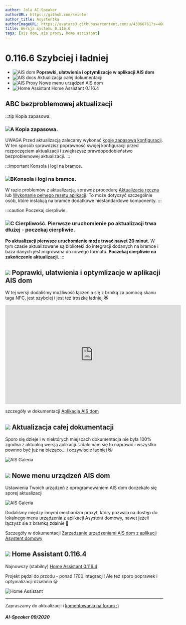 ```yaml
---
author: Jola AI-Speaker
authorURL: https://github.com/sviete
author_title: Asystentka
authorImageURL: https://avatars3.githubusercontent.com/u/43966761?s=460&v=4
title: Wersja systemu 0.116.6
tags: [ais dom, ais proxy, home assistant]
---
```


# 0.116.6 Szybciej i ładniej

- ![AIS dom](/img/en/blog/202010/mobile-phone.png) **Poprawki, ułatwienia i optymlizacje w aplikacji AIS dom**
- ![AIS docs](/img/en/blog/202010/orange-book.png) Aktualizacja całej dokumentacji
- ![AIS Proxy](/img/en/blog/202010/robot.png) Nowe menu urządzeń AIS dom
- ![Home Assistant](/img/en/blog/202010/mechanical-arm.png) Home Assistant 0.116.4


<!--truncate-->

## ABC bezproblemowej aktualizacji

:::tip Kopia zapasowa.
### ![A](/img/en/blog/202009/alpha-a-circle.png) Kopia zapasowa.

UWAGA Przed aktualizacją zalecamy wykonać [kopię zapasową konfiguracji](/docs/ais_bramka_configuration_software#kopia-zapasowa-konfiguracji). W ten sposób sprawdzisz poprawność swojej konfiguracji przed rozpoczęciem aktualizacji i zwiększysz prawdopodobieństwo bezproblemowej aktualizacji.
:::

:::important Konsola i logi na bramce.
### ![B](/img/en/blog/202009/alpha-b-circle.png)Konsola i logi na bramce.

W razie problemów z aktualizacją, sprawdź procedurę [Aktualizacja ręczna](/docs/ais_bramka_update_manual) lub [Wykonanie pełnego resetu aplikacji](/docs/ais_bramka_reset_ais_step_by_step).
To może dotyczyć szczególnie osób, które instalują na bramce dodatkowe niestandardowe komponenty.
:::

:::caution Poczekaj cierpliwie.
### ![C](/img/en/blog/202009/alpha-c-circle.png) Cierpliwość. Pierwsze uruchomienie po aktualizacji trwa dłużej - poczekaj cierpliwie.

 **Po aktualizacji pierwsze uruchomienie może trwać nawet 20 minut.**
 W tym czasie aktualizowane są biblioteki do integracji dodanych na bramce i baza danych jest migrowana do nowego formatu.
 **Poczekaj cierpliwie na zakończenie aktualizacji.**
:::


## ![](/img/en/blog/202010/mobile-phone.png) Poprawki, ułatwienia i optymlizacje w aplikacji AIS dom


W tej wersji dodaliśmy możliwość łączenia się z brmką za pomocą skanu taga NFC, jest szybciej i jest też troszkę ładniej 😻

<iframe width="560" height="315"  src="https://www.youtube.com/embed/0JHM8sh0Qh4" frameBorder="0" allowFullScreen></iframe>

szczegóły w dokumentacji  [Aplikacja AIS dom](/docs/ais_app_android_dom)




## ![](/img/en/blog/202010/orange-book.png) Aktualizacja całej dokumentacji

Sporo się dzieje i w niektórych miejscach dokumentacja nie była 100% zgodna z aktualną wersją aplikacji.
Udało nam się to naprawić i wszystko pownno być już na bieżąco... i oczywiście ładniej 😻

![AIS Galeria](/img/en/blog/202010/doc123.png)


## ![](/img/en/blog/202010/robot.png) Nowe menu urządzeń AIS dom

Ustawienia Twoich urządzeń z oprogramowaniem AIS dom doczekało się sporej aktualizacji

![AIS Galeria](/img/en/blog/202010/ais-dom.png)

Dodaliśmy między innymi mechanizm proxyt, który pozwala na dostęp do lokalnego menu urządzenia z aplikacji Asystent domowy, nawet jeżeli łączysz sie z bramką zdalnie 🤩

Szczegóły w dokumentacji [Zarządzanie urządzeniami AIS dom z aplikacji Asystent domowy](/docs/ais_iot_gate)



## ![](/img/en/blog/202010/mechanical-arm.png) Home Assistant 0.116.4


Najnowszy (stabilny) [Home Assistant 0.116.4](https://www.home-assistant.io/blog/2020/10/07/release-116/)

Projekt pędzi do przodu - ponad 1700 integracji! Ale też sporo poprawek i optymalizacji działania 😀


![Home Assistant](/img/en/blog/202010/ha1700.png)



----
Zapraszamy do aktualizacji i [komentowania na forum :)](https://ai-speaker.discourse.group/)

##### AI-Speaker 09/2020
